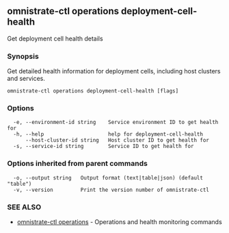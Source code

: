 ## omnistrate-ctl operations deployment-cell-health

Get deployment cell health details

### Synopsis

Get detailed health information for deployment cells, including host clusters and services.

```
omnistrate-ctl operations deployment-cell-health [flags]
```

### Options

```
  -e, --environment-id string    Service environment ID to get health for
  -h, --help                     help for deployment-cell-health
      --host-cluster-id string   Host cluster ID to get health for
  -s, --service-id string        Service ID to get health for
```

### Options inherited from parent commands

```
  -o, --output string   Output format (text|table|json) (default "table")
  -v, --version         Print the version number of omnistrate-ctl
```

### SEE ALSO

* [omnistrate-ctl operations](omnistrate-ctl_operations.md)	 - Operations and health monitoring commands

